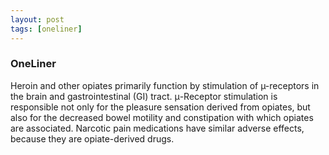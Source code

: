 ```yaml
---
layout: post
tags: [oneliner]
---
```



### OneLiner

Heroin and other opiates primarily function by stimulation of µ-receptors in the brain and gastrointestinal (GI) tract. μ-Receptor stimulation is responsible not only for the pleasure sensation derived from opiates, but also for the decreased bowel motility and constipation with which opiates are associated. Narcotic pain medications have similar adverse effects, because they are opiate-derived drugs.
